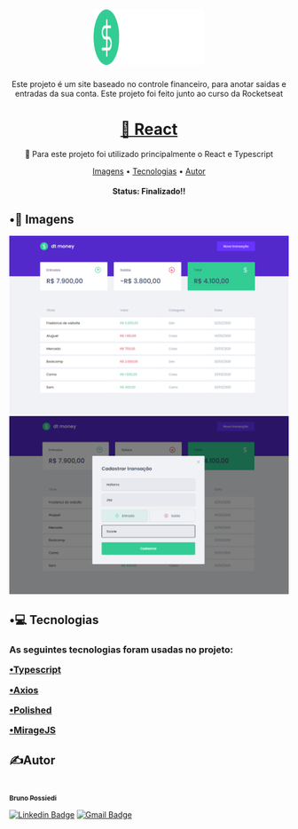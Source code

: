 <h1 align="center">
  <img alt="logo" title="Dtmoney" src="./dtmoney/src/assets/logo.svg" width="200px" height="100px"/>
</h1>

<p align="center">Este projeto é um site baseado no controle financeiro, para anotar saidas e entradas da sua conta. Este projeto foi feito junto ao curso da Rocketseat</p>


<h1 align="center">
    <a href="https://pt-br.reactjs.org/">🔗 React</a>
</h1>

<p align="center">🚀 Para este projeto foi utilizado principalmente o React e Typescript</p>

<p align="center">
 <a href="#imagens">Imagens</a> •
 <a href="#tecnologias">Tecnologias</a> • 
 <a href="#autor">Autor</a>
</p>

<h4 align="center">
	Status: Finalizado!!
</h4>

<h2 id="imagens">•📸 Imagens</h2>

<img src="./dtmoney/public/dashboard.png"/>
<img src="./dtmoney/public/cadastrar-transacao.png"/>
</br>

<h2 id="tecnologias">•💻 Tecnologias</h2>
<h3> As seguintes tecnologias foram usadas no projeto:</p>
<p> 
  <a href="https://www.typescriptlang.org/">•Typescript</a>
</p>
<p>
  <a href="https://axios-http.com/docs/intro">•Axios</a>
</p>
<p>
  <a href="https://polished.js.org/">•Polished</a>
</p>
<p>
  <a href="https://miragejs.com/">•MirageJS</a>
</p>

<h2 id="autor">✍Autor </h2>

<a href="https://github.com/brunooaps">
 <img style="border-radius: 50%;" src="https://avatars.githubusercontent.com/u/62190775?v=4" width="100px;" alt=""/>
 <br />
 <sub><b>Bruno Possiedi</b></sub></a> <a href="https://github.com/brunooaps"</a>
</br>

[![Linkedin Badge](https://img.shields.io/badge/-Bruno-blue?style=flat-square&logo=Linkedin&logoColor=white&link=https://www.linkedin.com/in/bruno-possiedi-9198421b3/)](www.linkedin.com/in/bruno-possiedi-9198421b3/) 
[![Gmail Badge](https://img.shields.io/badge/-brunooaps@gmail.com-c14438?style=flat-square&logo=Gmail&logoColor=white&link=mailto:brunooaps@gmail.com)](mailto:brunooaps@gmail.com)
